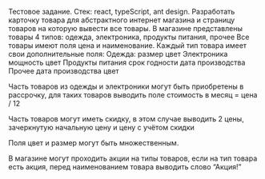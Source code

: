 Тестовое задание. 
Стек: react, typeScript, ant design.
Разработать карточку товара для абстрактного интернет магазина и страницу товаров на которую вывести все товары.
В магазине представлены товары 4 типов: одежда, электроника, продукты питания, прочее
Все товары имеют поля цена и наименование.
Каждый тип товара имеет свои дополнительные поля:
Одежда:
размер
цвет
Электроника
мощность
цвет
Продукты питания
срок годности
дата производства
Прочее
дата производства
цвет

Часть товаров из одежды и электроники могут быть приобретены в рассрочку, для таких товаров выводить поле стоимость в месяц = цена / 12

Часть товаров могут иметь скидку, в этом случае выводить 2 цены, зачеркнутую начальную цену и цену с учётом скидки

Поля цвет и размер могут быть множественным.

В магазине могут проходить акции на типы товаров, если на тип товара есть акция, перед наименованием товара выводить слово “Акция!”
